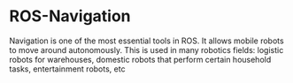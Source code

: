 # ROS-Navigation
 Navigation is one of the most essential tools in ROS. It allows mobile robots to move around autonomously. This is used in many robotics fields: logistic robots for warehouses, domestic robots that perform certain household tasks, entertainment robots, etc
